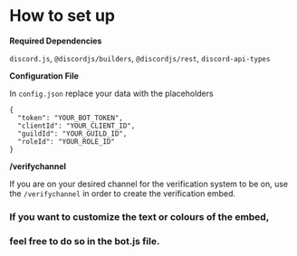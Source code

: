 # How to set up

**Required Dependencies**

`discord.js`,
`@discordjs/builders`,
`@discordjs/rest`,
`discord-api-types`

**Configuration File**

In `config.json` replace your data with the placeholders
```
{
  "token": "YOUR_BOT_TOKEN",
  "clientId": "YOUR_CLIENT_ID",
  "guildId": "YOUR_GUILD_ID",
  "roleId": "YOUR_ROLE_ID"
}
```

**/verifychannel**

If you are on your desired channel for the verification system to be on,
use the `/verifychannel` in order to create the verification embed.

### If you want to customize the text or colours of the embed,
### feel free to do so in the bot.js file.

